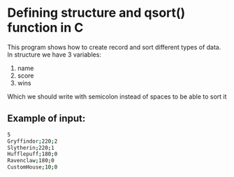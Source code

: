 # Defining structure and qsort() function in C

This program shows how to create record and sort different types of data. 
In structure we have 3 variables:
1. name
2. score
3. wins
   
Which we should write with semicolon instead of spaces to be able to sort it

## Example of input:
```bash
5
Gryffindor;220;2
Slytherin;220;1
Hufflepuff;180;0
Ravenclaw;180;0
CustomHouse;10;0
